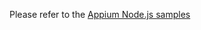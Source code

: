 Please refer to the [Appium Node.js samples](https://github.com/appium/sample-code/tree/master/sample-code/examples/node)
